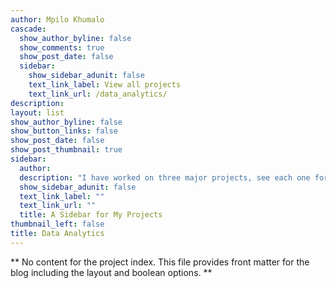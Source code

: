 ```yaml
---
author: Mpilo Khumalo
cascade:
  show_author_byline: false
  show_comments: true
  show_post_date: false
  sidebar:
    show_sidebar_adunit: false
    text_link_label: View all projects
    text_link_url: /data_analytics/
description: 
layout: list
show_author_byline: false
show_button_links: false
show_post_date: false
show_post_thumbnail: true
sidebar:
  author: 
  description: "I have worked on three major projects, see each one for more details"
  show_sidebar_adunit: false
  text_link_label: ""
  text_link_url: ""
  title: A Sidebar for My Projects
thumbnail_left: false
title: Data Analytics
---
```


** No content for the project index. This file provides front matter for the blog including the layout and boolean options. **
